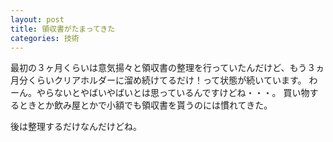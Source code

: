 ```yaml
---
layout: post
title: 領収書がたまってきた
categories: 技術
---
```


最初の３ヶ月くらいは意気揚々と領収書の整理を行っていたんだけど、もう３ヵ月分くらいクリアホルダーに溜め続けてるだけ！って状態が続いています。
わーん。やらないとやばいやばいとは思っているんですけどね・・・。
買い物するときとか飲み屋とかで小額でも領収書を貰うのには慣れてきた。

後は整理するだけなんだけどね。
